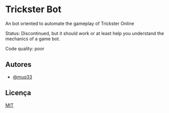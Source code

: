 
# Trickster Bot

An bot oriented to automate the gameplay of Trickster Online

Status: Discontinued, but it should work or at least help you understand the mechanics of a game bot.

Code quality: poor





## Autores

- [@muq33](https://github.com/muq33)


## Licença

[MIT](https://choosealicense.com/licenses/mit/)

